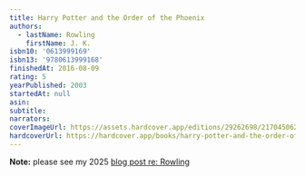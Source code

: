 ```yaml
---
title: Harry Potter and the Order of the Phoenix
authors:
  - lastName: Rowling
    firstName: J. K.
isbn10: '0613999169'
isbn13: '9780613999168'
finishedAt: 2016-08-09
rating: 5
yearPublished: 2003
startedAt: null
asin:
subtitle:
narrators:
coverImageUrl: https://assets.hardcover.app/editions/29262698/2170450621507933-58613451.jpg
hardcoverUrl: https://hardcover.app/books/harry-potter-and-the-order-of-the-phoenix/editions/11816654
---
```


**Note:** please see my 2025 [blog post re: Rowling](/blog/2025/04/jk-rowling)
